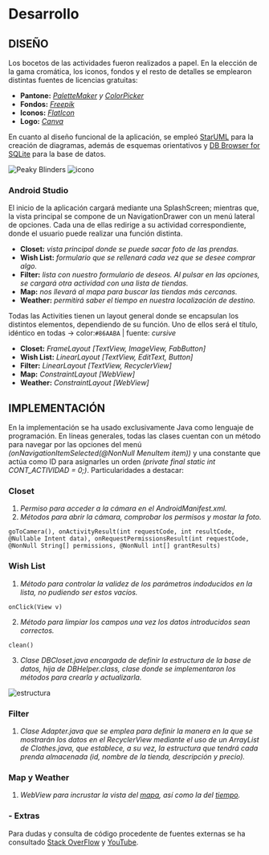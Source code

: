 # Desarrollo

## DISEÑO

Los bocetos de las actividades fueron realizados a papel. En la elección de la gama cromática, los iconos, fondos y el resto de detalles se emplearon distintas fuentes de licencias gratuitas:
  + **Pantone:** *[PaletteMaker](https://palettemaker.com/app) y [ColorPicker](https://imagecolorpicker.com/)*
  + **Fondos:** *[Freepik](https://www.freepik.es/)*
  + **Iconos:** *[FlatIcon](https://www.flaticon.com/)*
  + **Logo:** *[Canva](https://www.canva.com/es_es/)*
  
En cuanto al diseño funcional de la aplicación, se empleó [StarUML](https://staruml.io/) para la creación de diagramas, además de esquemas orientativos y [DB Browser for SQLite](https://sqlitebrowser.org/) para la base de datos. 

![Peaky Blinders](https://github.com/AndreaCastroBonilla/integracion-dam/assets/96080740/107efdb3-06bf-4897-9802-ac9c00310e8a)
![icono](https://github.com/AndreaCastroBonilla/integracion-dam/assets/96080740/feaff228-ad20-4d7b-b6fa-d33e924cdf45)

### Android Studio
El inicio de la aplicación cargará mediante una SplashScreen; mientras que, la vista principal se compone de un NavigationDrawer con un menú lateral de opciones. Cada una de ellas redirige a su actividad correspondiente, donde el usuario puede realizar una función distinta.
  -	**Closet:** *vista principal donde se puede sacar foto de las prendas.*
  -	**Wish List:** *formulario que se rellenará cada vez que se desee comprar algo.*
  -	**Filter:** *lista con nuestro formulario de deseos. Al pulsar en las opciones, se cargará otra actividad con una lista de tiendas.*
  -	**Map:** *nos llevará al mapa para buscar las tiendas más cercanas.*
  -	**Weather:** *permitirá saber el tiempo en nuestra localización de destino.*

Todas las Activities tienen un layout general donde se encapsulan los distintos elementos, dependiendo de su función. Uno de ellos será el título, idéntico en todas -> color:`#86AABA` | fuente: *cursive*

  -	**Closet:** *FrameLayout [TextView, ImageView, FabButton]*
  -	**Wish List:** *LinearLayout [TextView, EditText, Button]*
  -	**Filter:** *LinearLayout [TextView, RecyclerView]*
  -	**Map:** *ConstraintLayout [WebView]*
  -	**Weather:** *ConstraintLayout [WebView]* 

## IMPLEMENTACIÓN

En la implementación se ha usado exclusivamente Java como lenguaje de programación. En líneas generales, todas las clases cuentan con un método para navegar por las opciones del menú *(onNavigationItemSelected(@NonNull MenuItem item))* y una constante que actúa como ID para asignarles un orden *(private final static int CONT_ACTIVIDAD = 0;)*. Particularidades a destacar:

### Closet
  1. *Permiso para acceder a la cámara en el AndroidManifest.xml.*
  2. *Métodos para abrir la cámara, comprobar los permisos y mostar la foto.*
  
    goToCamera(), onActivityResult(int requestCode, int resultCode, @Nullable Intent data), onRequestPermissionsResult(int requestCode, @NonNull String[] permissions, @NonNull int[] grantResults)

### Wish List
  1. *Método para controlar la validez de los parámetros indoducidos en la lista, no pudiendo ser estos vacíos.*
  
    onClick(View v)
  2. *Método para limpiar los campos una vez los datos introducidos sean correctos.*
  
    clean()
  3. *Clase DBCloset.java encargada de definir la estructura de la base de datos, hija de DBHelper.class, clase donde se implementaron los métodos para crearla y actualizarla.*
  
  ![estructura](https://github.com/AndreaCastroBonilla/integracion-dam/assets/96080740/3f815090-3d71-4720-b11a-6d752404839f)

### Filter
  1. *Clase Adapter.java que se emplea para definir la manera en la que se mostrarán los datos en el RecyclerView mediante el uso de un ArrayList de Clothes.java, que establece, a su vez, la estructura que tendrá cada prenda almacenada (id, nombre de la tienda, descripción y precio).*

### Map y Weather
  1. *WebView para incrustar la vista del [mapa](https://www.google.com/maps/@28.30421,-16.5235068,10.3z?authuser=1), así como la del [tiempo](https://www.aemet.es/es/eltiempo/prediccion/municipios/tacoronte-id38043).*


### - Extras
Para dudas y consulta de código procedente de fuentes externas se ha consultado [Stack OverFlow](https://stackoverflow.com/) y [YouTube](https://www.youtube.com/).
